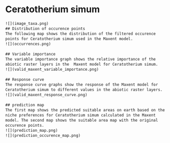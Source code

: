 # Ceratotherium simum 
    ![](image_taxa.png) 
    ## Distribution of occurence points 
    The following map shows the distribution of the filtered occurence points for Ceratotherium simum used in the Maxent model. 
    ![](occurrences.png)
    
    ## Variable importance 
    The variable importance graph shows the relative importance of the abiotic raster layers in the  Maxent model for Ceratotherium simum. 
    ![](valid_maxent_variable_importance.png)
    
    ## Response curve 
    The response curve graphs show the response of the Maxent model for Ceratotherium simum to different values in the abiotic raster layers. 
    ![](valid_maxent_response_curve.png)
    
    ## prediction map 
    The first map shows the predicted suitable areas on earth based on the niche preferences for Ceratotherium simum calculated in the Maxent model. The second map shows the suitable area map with the original occurence points. 
    ![](prediction_map.png)
    ![](prediction_occurence_map.png)
    
